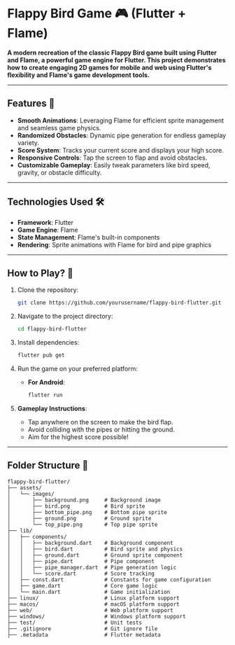 # Flappy Bird Game 🎮 (Flutter + Flame)

**A modern recreation of the classic Flappy Bird game built using Flutter and Flame, a powerful game engine for Flutter. This project demonstrates how to create engaging 2D games for mobile and web using Flutter's flexibility and Flame's game development tools.**

---

## Features 🌟
- **Smooth Animations**: Leveraging Flame for efficient sprite management and seamless game physics.  
- **Randomized Obstacles**: Dynamic pipe generation for endless gameplay variety.  
- **Score System**: Tracks your current score and displays your high score.  
- **Responsive Controls**: Tap the screen to flap and avoid obstacles.  
- **Customizable Gameplay**: Easily tweak parameters like bird speed, gravity, or obstacle difficulty.  

---

## Technologies Used 🛠️
- **Framework**: Flutter  
- **Game Engine**: Flame  
- **State Management**: Flame's built-in components  
- **Rendering**: Sprite animations with Flame for bird and pipe graphics  

---

## How to Play? 🎯
1. Clone the repository:  
   ```bash
   git clone https://github.com/yourusername/flappy-bird-flutter.git
   ```

2. Navigate to the project directory:  
   ```bash
   cd flappy-bird-flutter
   ```

3. Install dependencies:  
   ```bash
   flutter pub get
   ```

4. Run the game on your preferred platform:  
   - **For Android**:  
     ```bash
     flutter run
     ```

5. **Gameplay Instructions**:  
   - Tap anywhere on the screen to make the bird flap.  
   - Avoid colliding with the pipes or hitting the ground.  
   - Aim for the highest score possible!  

---

## Folder Structure 📂
```
flappy-bird-flutter/
├── assets/
│   └── images/
│       ├── background.png     # Background image
│       ├── bird.png           # Bird sprite
│       ├── bottom_pipe.png    # Bottom pipe sprite
│       ├── ground.png         # Ground sprite
│       └── top_pipe.png       # Top pipe sprite
├── lib/
│   ├── components/
│   │   ├── background.dart    # Background component
│   │   ├── bird.dart          # Bird sprite and physics
│   │   ├── ground.dart        # Ground sprite component
│   │   ├── pipe.dart          # Pipe component
│   │   ├── pipe_manager.dart  # Pipe generation logic
│   │   └── score.dart         # Score tracking
│   ├── const.dart             # Constants for game configuration
│   ├── game.dart              # Core game logic
│   └── main.dart              # Game initialization
├── linux/                     # Linux platform support
├── macos/                     # macOS platform support
├── web/                       # Web platform support
├── windows/                   # Windows platform support
├── test/                      # Unit tests
├── .gitignore                 # Git ignore file
├── .metadata                  # Flutter metadata
```
